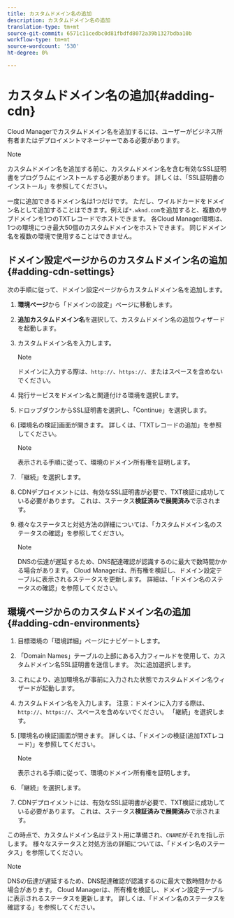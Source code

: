 ```yaml
---
title: カスタムドメイン名の追加
description: カスタムドメイン名の追加
translation-type: tm+mt
source-git-commit: 6571c11cedbc0d81fbdfd8072a39b1327bdba10b
workflow-type: tm+mt
source-wordcount: '530'
ht-degree: 0%

---
```



# カスタムドメイン名の追加{#adding-cdn}

Cloud Managerでカスタムドメイン名を追加するには、ユーザーがビジネス所有者またはデプロイメントマネージャーである必要があります。

>[!NOTE]
>カスタムドメイン名を追加する前に、カスタムドメイン名を含む有効なSSL証明書をプログラムにインストールする必要があります。 詳しくは、「SSL証明書のインストール」を参照してください。

一度に追加できるドメイン名は1つだけです。 ただし、ワイルドカードをドメイン名として追加することはできます。例えば`*.wknd.com`を追加すると、複数のサブドメインを1つのTXTレコードでホストできます。
各Cloud Manager環境は、1つの環境につき最大50個のカスタムドメインをホストできます。
同じドメイン名を複数の環境で使用することはできません。

## ドメイン設定ページからのカスタムドメイン名の追加{#adding-cdn-settings}

次の手順に従って、ドメイン設定ページからカスタムドメイン名を追加します。

1. **環境ページ**&#x200B;から「ドメインの設定」ページに移動します。

1. **追加カスタムドメイン名**&#x200B;を選択して、カスタムドメイン名の追加ウィザードを起動します。

1. カスタムドメイン名を入力します。

   >[!NOTE]
   >ドメインに入力する際は、`http://`、`https://`、またはスペースを含めないでください。

1. 発行サービスをドメイン名と関連付ける環境を選択します。

1. ドロップダウンからSSL証明書を選択し、「Continue」を選択します。

1. [環境名の検証]画面が開きます。 詳しくは、「TXTレコードの追加」を参照してください。

   >[!NOTE]
   >表示される手順に従って、環境のドメイン所有権を証明します。

1. 「継続」を選択します。
1. CDNデプロイメントには、有効なSSL証明書が必要で、TXT検証に成功している必要があります。 これは、ステータス&#x200B;**検証済みで展開済み**&#x200B;で示されます。
1. 様々なステータスと対処方法の詳細については、「カスタムドメイン名のステータスの確認」を参照してください。

   >[!NOTE]
   >DNSの伝達が遅延するため、DNS配達確認が認識するのに最大で数時間かかる場合があります。 Cloud Managerは、所有権を検証し、ドメイン設定テーブルに表示されるステータスを更新します。 詳細は、「ドメイン名のステータスの確認」を参照してください。

## 環境ページからのカスタムドメイン名の追加{#adding-cdn-environments}

1. 目標環境の「環境詳細」ページにナビゲートします。
1. 「Domain Names」テーブルの上部にある入力フィールドを使用して、カスタムドメイン名SSL証明書を送信します。 次に追加選択します。
1. これにより、追加環境名が事前に入力された状態でカスタムドメイン名ウィザードが起動します。
1. カスタムドメイン名を入力します。 注意：ドメインに入力する際は、`http://`、`https://`、スペースを含めないでください。 「継続」を選択します。
1. [環境名の検証]画面が開きます。 詳しくは、「ドメインの検証(追加TXTレコード)」を参照してください。

   >[!NOTE]
   >表示される手順に従って、環境のドメイン所有権を証明します。

1. 「継続」を選択します。
1. CDNデプロイメントには、有効なSSL証明書が必要で、TXT検証に成功している必要があります。 これは、ステータス&#x200B;**検証済みで展開済み**&#x200B;で示されます。

この時点で、カスタムドメイン名はテスト用に準備され、`CNAME`がそれを指し示します。 様々なステータスと対処方法の詳細については、「ドメイン名のステータス」を参照してください。

>[!NOTE]
>DNSの伝達が遅延するため、DNS配達確認が認識するのに最大で数時間かかる場合があります。 Cloud Managerは、所有権を検証し、ドメイン設定テーブルに表示されるステータスを更新します。 詳しくは、「ドメイン名のステータスを確認する」を参照してください。
